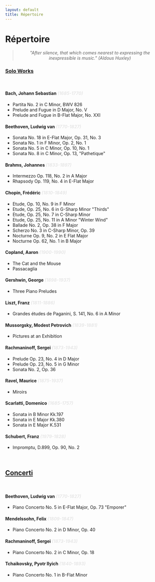 ```yaml
---
layout: default
title: Répertoire
---
```


<div class="post">
	<h1 class="pageTitle">Répertoire</h1>

<center>
	<blockquote><i>"After silence, that which comes nearest to expressing the inexpressible is music." (Aldous Huxley)</i></blockquote>
</center>

<h3><u>Solo Works</u></h3>
<br />

<h4>Bach, Johann Sebastian <i><span style="color:#e6e6e6">(1685-1770)</span></i></h4>
<ul>
    <li>Partita No. 2 in C Minor, BWV 826</li>
    <li>Prelude and Fugue in D Major, No. V</li>
    <li>Prelude and Fugue in B-Flat Major, No. XXI</li>
</ul>

<h4>Beethoven, Ludwig van <i><span style="color:#e6e6e6">(1770-1827)</span></i></h4>
<ul>
    <li>Sonata No. 18 in E-Flat Major, Op. 31, No. 3</li>
	<li>Sonata No. 1 in F Minor, Op. 2, No. 1</li>
	<li>Sonata No. 5 in C Minor, Op. 10, No. 1</li>
	<li>Sonata No. 8 in C Minor, Op. 13, "Pathetique"</li>
</ul>

<h4>Brahms, Johannes <i><span style="color:#e6e6e6">(1833-1897)</span></i></h4>
<ul>
    <li>Intermezzo Op. 118, No. 2 in A Major</li>
	<li>Rhapsody Op. 119, No. 4 in E-Flat Major</li>
</ul>

<h4>Chopin, Frédéric <i><span style="color:#e6e6e6">(1810-1849)</span></i></h4>
<ul>
    <li>Etude, Op. 10, No. 9 in F Minor</li>
	<li>Etude, Op. 25, No. 6 in G-Sharp Minor "Thirds"</li>
	<li>Etude, Op. 25, No. 7 in C-Sharp Minor</li>
	<li>Etude, Op. 25, No. 11 in A Minor "Winter Wind"</li>
	<li>Ballade No. 2, Op. 38 in F Major</li>
	<li>Scherzo No. 3 in C-Sharp Minor, Op. 39</li>
	<li>Nocturne Op. 9, No. 2 in E Flat Major</li>
	<li>Nocturne Op. 62, No. 1 in B Major</li>
</ul>

<h4>Copland, Aaron <i><span style="color:#e6e6e6">(1900-1990)</span></i></h4>
<ul>
    <li>The Cat and the Mouse</li>
	<li>Passacaglia</li>
</ul>

<h4>Gershwin, George <i><span style="color:#e6e6e6">(1898-1937)</span></i></h4>
<ul>
    <li>Three Piano Preludes</li>
</ul>

<h4>Liszt, Franz <i><span style="color:#e6e6e6">(1811-1886)</span></i></h4>
<ul>
    <li>Grandes études de Paganini, S. 141, No. 6 in A Minor</li>
</ul>

<h4>Mussorgsky, Modest Petrovich <i><span style="color:#e6e6e6">(1839-1881)</span></i></h4>
<ul>
    <li>Pictures at an Exhibition</li>
</ul>

<h4>Rachmaninoff, Sergei <i><span style="color:#e6e6e6">(1873-1943)</span></i></h4>
<ul>
    <li>Prelude Op. 23, No. 4 in D Major</li>
	<li>Prelude Op. 23, No. 5 in G Minor</li>
	<li>Sonata No. 2, Op. 36</li>
</ul>

<h4>Ravel, Maurice <i><span style="color:#e6e6e6">(1875-1937)</span></i></h4>
<ul>
    <li>Miroirs</li>
</ul>

<h4>Scarlatti, Domenico <i><span style="color:#e6e6e6">(1685-1757)</span></i></h4>
<ul>
    <li>Sonata in B Minor Kk.197</li>
    <li>Sonata in E Major Kk.380</li>
    <li>Sonata in E Major K.531</li>
</ul>

<h4>Schubert, Franz <i><span style="color:#e6e6e6">(1979-1828)</span></i></h4>
<ul>
    <li>Impromptu, D.899, Op. 90, No. 2</li>
</ul>

<br />
<h2><u>Concerti</u></h2>
<br />

<h4>Beethoven, Ludwig van <i><span style="color:#e6e6e6">(1770-1827)</span></i></h4>
<ul>
    <li>Piano Concerto No. 5 in E-Flat Major, Op. 73 "Emporer"</li>
</ul>

<h4>Mendelssohn, Felix <i><span style="color:#e6e6e6">(1809-1847)</span></i></h4>
<ul>
    <li>Piano Concerto No. 2 in D Minor, Op. 40</li>
</ul>

<h4>Rachmaninoff, Sergei <i><span style="color:#e6e6e6">(1873-1943)</span></i></h4>
<ul>
    <li>Piano Concerto No. 2 in C Minor, Op. 18</li>
</ul>

<h4>Tchaikovsky, Pyotr Ilyich <i><span style="color:#e6e6e6">(1840-1893)</span></i></h4>
<ul>
    <li>Piano Concerto No. 1 in B-Flat Minor</li>
</ul>

<!--
<h4></h4>
<ul>
    <li></li>
	<li></li>
	<li></li>
</ul>
-->

</div>
